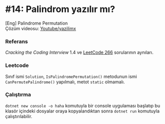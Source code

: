 # #14: Palindrom yazılır mı?

[Eng] Palindrome Permutation  
Çözüm videosu: [Youtube/yazilimx](https://youtu.be/eRLfUQ5kOZY)

### Referans

_Cracking the Coding Interview_ 1.4 ve [LeetCode 266](https://leetcode.com/problems/palindrome-permutation/) sorularının aynıları.

### Leetcode

Sınıf ismi `Solution`, `IsPalindromePermutation()` metodunun ismi `CanPermutePalindrome()` yapılmalı, metot `static` olmamalı.

### Çalıştırma

`dotnet new console -o haha` komutuyla bir console uygulaması başlatıp bu klasör içindeki dosyalar oraya kopyalandıktan sonra `dotnet run` komutuyla çalıştırılabilir.
